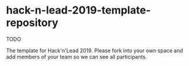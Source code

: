 # hack-n-lead-2019-template-repository

TODO

The template for Hack'n'Lead 2019. Please fork into your own space and add members of your team so we can see all participants.
